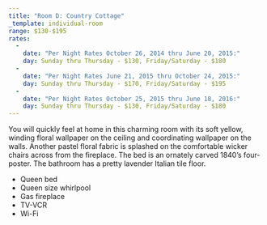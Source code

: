 ```yaml
---
title: "Room D: Country Cottage"
_template: individual-room
range: $130-$195
rates:
  -
    date: "Per Night Rates October 26, 2014 thru June 20, 2015:"
    day: Sunday thru Thursday - $130, Friday/Saturday - $180
  -
    date: "Per Night Rates June 21, 2015 thru October 24, 2015:"
    day: Sunday thru Thursday - $170, Friday/Saturday - $195
  -
    date: "Per Night Rates October 25, 2015 thru June 18, 2016:"
    day: Sunday thru Thursday - $130, Friday/Saturday - $180
---
```


You will quickly feel at home in this charming room with its soft yellow, winding floral wallpaper on the ceiling and coordinating wallpaper on the walls. Another pastel floral fabric is splashed on the comfortable wicker chairs across from the fireplace. The bed is an ornately carved 1840’s four-poster. The bathroom has a pretty lavender Italian tile floor.
<div class="amenities">
  <ul class="amenities">
    <li>Queen bed</li>
    <li>Queen size whirlpool</li>
    <li>Gas fireplace</li>
    <li>TV-VCR</li>
    <li>Wi-Fi</li>
  </ul>
</div>
